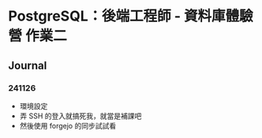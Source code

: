 # PostgreSQL：後端工程師 - 資料庫體驗營 作業二

## Journal

### 241126
- 環境設定
- 弄 SSH 的登入就搞死我，就當是補課吧
- 然後使用 forgejo 的同步試試看